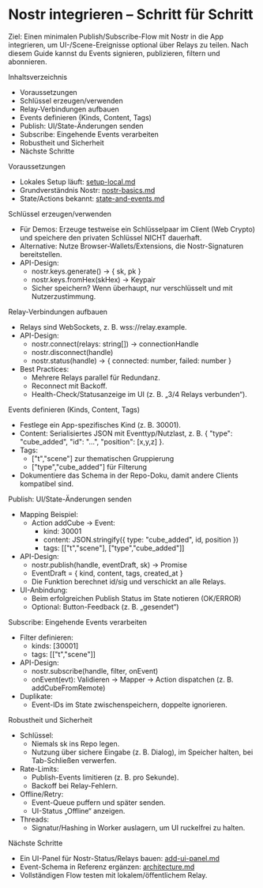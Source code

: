 # Nostr integrieren – Schritt für Schritt

Ziel: Einen minimalen Publish/Subscribe-Flow mit Nostr in die App integrieren, um UI-/Scene-Ereignisse optional über Relays zu teilen. Nach diesem Guide kannst du Events signieren, publizieren, filtern und abonnieren.

Inhaltsverzeichnis
- Voraussetzungen
- Schlüssel erzeugen/verwenden
- Relay-Verbindungen aufbauen
- Events definieren (Kinds, Content, Tags)
- Publish: UI/State-Änderungen senden
- Subscribe: Eingehende Events verarbeiten
- Robustheit und Sicherheit
- Nächste Schritte

Voraussetzungen
- Lokales Setup läuft: [setup-local.md](docs/guides/setup-local.md)
- Grundverständnis Nostr: [nostr-basics.md](docs/features/nostr-basics.md)
- State/Actions bekannt: [state-and-events.md](docs/features/state-and-events.md)

Schlüssel erzeugen/verwenden
- Für Demos: Erzeuge testweise ein Schlüsselpaar im Client (Web Crypto) und speichere den privaten Schlüssel NICHT dauerhaft.
- Alternative: Nutze Browser-Wallets/Extensions, die Nostr-Signaturen bereitstellen.
- API-Design:
  - nostr.keys.generate() → { sk, pk }
  - nostr.keys.fromHex(skHex) → Keypair
  - Sicher speichern? Wenn überhaupt, nur verschlüsselt und mit Nutzerzustimmung.

Relay-Verbindungen aufbauen
- Relays sind WebSockets, z. B. wss://relay.example.
- API-Design:
  - nostr.connect(relays: string[]) → connectionHandle
  - nostr.disconnect(handle)
  - nostr.status(handle) → { connected: number, failed: number }
- Best Practices:
  - Mehrere Relays parallel für Redundanz.
  - Reconnect mit Backoff.
  - Health-Check/Statusanzeige im UI (z. B. „3/4 Relays verbunden“).

Events definieren (Kinds, Content, Tags)
- Festlege ein App-spezifisches Kind (z. B. 30001).
- Content: Serialisiertes JSON mit Eventtyp/Nutzlast, z. B. { "type": "cube_added", "id": "...", "position": [x,y,z] }.
- Tags:
  - ["t","scene"] zur thematischen Gruppierung
  - ["type","cube_added"] für Filterung
- Dokumentiere das Schema in der Repo-Doku, damit andere Clients kompatibel sind.

Publish: UI/State-Änderungen senden
- Mapping Beispiel:
  - Action addCube → Event:
    - kind: 30001
    - content: JSON.stringify({ type: "cube_added", id, position })
    - tags: [["t","scene"], ["type","cube_added"]]
- API-Design:
  - nostr.publish(handle, eventDraft, sk) → Promise<ok>
  - EventDraft = { kind, content, tags, created_at }
  - Die Funktion berechnet id/sig und verschickt an alle Relays.
- UI-Anbindung:
  - Beim erfolgreichen Publish Status im State notieren (OK/ERROR)
  - Optional: Button-Feedback (z. B. „gesendet“)

Subscribe: Eingehende Events verarbeiten
- Filter definieren:
  - kinds: [30001]
  - tags: [["t","scene"]]
- API-Design:
  - nostr.subscribe(handle, filter, onEvent)
  - onEvent(evt): Validieren → Mapper → Action dispatchen (z. B. addCubeFromRemote)
- Duplikate:
  - Event-IDs im State zwischenspeichern, doppelte ignorieren.

Robustheit und Sicherheit
- Schlüssel:
  - Niemals sk ins Repo legen.
  - Nutzung über sichere Eingabe (z. B. Dialog), im Speicher halten, bei Tab-Schließen verwerfen.
- Rate-Limits:
  - Publish-Events limitieren (z. B. pro Sekunde).
  - Backoff bei Relay-Fehlern.
- Offline/Retry:
  - Event-Queue puffern und später senden.
  - UI-Status „Offline“ anzeigen.
- Threads:
  - Signatur/Hashing in Worker auslagern, um UI ruckelfrei zu halten.

Nächste Schritte
- Ein UI-Panel für Nostr-Status/Relays bauen: [add-ui-panel.md](docs/guides/add-ui-panel.md)
- Event-Schema in Referenz ergänzen: [architecture.md](docs/reference/architecture.md)
- Vollständigen Flow testen mit lokalem/öffentlichem Relay.